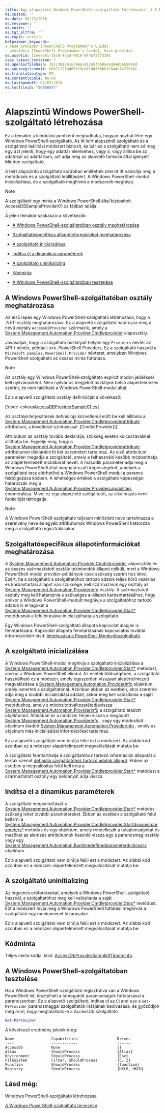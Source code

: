 ```yaml
---
title: Egy alapszintű Windows PowerShell-szolgáltató létrehozása |} A Microsoft Docs
ms.custom: ''
ms.date: 09/13/2016
ms.reviewer: ''
ms.suite: ''
ms.tgt_pltfrm: ''
ms.topic: article
helpviewer_keywords:
- base provider [PowerShell Programmer's Guide]
- providers [PowerShell Programmer's Guide], base provider
ms.assetid: 11eeea41-15c8-47ad-9016-0f4b72573305
caps.latest.revision: 7
ms.openlocfilehash: 19cc3817016d96e1412a5f3506e9d694ba55b48d
ms.sourcegitcommit: b6871f21bd666f9cd71dd336bb3f844cf472b56c
ms.translationtype: MT
ms.contentlocale: hu-HU
ms.lasthandoff: 02/03/2019
ms.locfileid: "56850847"
---
```

# <a name="creating-a-basic-windows-powershell-provider"></a>Alapszintű Windows PowerShell-szolgáltató létrehozása

Ez a témakör a kiindulási pontként megtudhatja, hogyan hozhat létre egy Windows PowerShell-szolgáltató. Az itt leírt alapszintű szolgáltató és a szolgáltató leállítási módszert biztosít, és bár ez a szolgáltató nem ad meg egy azt jelenti, hogy egy adattár eléréséhez, vagy a, vagy állítsa be az adatokat az adattárban, azt adja meg az alapvető funkciói által igényelt Minden szolgáltató.

A leírt alapszintű szolgáltató korábban említettek szerint itt valósítja meg a metódusok és a szolgáltató leállításáért. A Windows PowerShell-modul inicializálása, és a szolgáltató meghívná a módszerek meghívja.

> [!NOTE]
> A szolgáltató egy minta a Windows PowerShell által biztosított AccessDBSampleProvider01.cs fájlban találja.

A jelen témakör szakaszai a következők:

- [A Windows PowerShell-szolgáltatóban osztály meghatározása](#Defining-the-Windows-PowerShell-Provider-Class)

- [Szolgáltatóspecifikus állapotinformációkat meghatározása](#Defining-Provider-Specific-State-Information)

- [A szolgáltató inicializálása](#Initializing-the-Provider)

- [Indítsa el a dinamikus paraméterek](#Start-Dynamic-Parameters)

- [A szolgáltató uninitializing](#Uninitializing-the-Provider)

- [Kódminta](#Code-Sample)

- [A Windows PowerShell-szolgáltatóban tesztelése](#Testing-the-Windows-PowerShell-Provider)

## <a name="defining-the-windows-powershell-provider-class"></a>A Windows PowerShell-szolgáltatóban osztály meghatározása

Az első lépés egy Windows PowerShell-szolgáltató létrehozása, hogy a .NET-osztály meghatározása. Ez a alapvető szolgáltató határozza meg a nevű osztály `AccessDBProvider` származik, amely a [System.Management.Automation.Provider.Cmdletprovider](/dotnet/api/System.Management.Automation.Provider.CmdletProvider) alaposztály.

Javasoljuk, hogy a szolgáltató osztályait helyez egy `Providers` névtér az API-t névtér, például: xxx. PowerShell.Providers. Ez a szolgáltató használ a `Microsoft.Samples.PowerShell.Provider` névteret, amelyben Windows PowerShell-szolgáltató az összes minta futtatása.

> [!NOTE]
> Az osztály egy Windows PowerShell-szolgáltató explicit módon jelöléssel kell nyilvánosként. Nem nyilvános megjelölt osztályok belső alapértelmezés szerint, és nem található a Windows PowerShell-modul által.

Ez a alapvető szolgáltató osztály definícióját a következő:

[!code-csharp[AccessDBProviderSample01.cs](../../powershell-sdk-samples/SDK-2.0/csharp/AccessDBProviderSample01/AccessDBProviderSample01.cs#L23-L24 "AccessDBProviderSample01.cs")]

Az osztálykiterjesztések definíciója közvetlenül előtt be kell állítania a [System.Management.Automation.Provider.Cmdletproviderattribute](/dotnet/api/System.Management.Automation.Provider.CmdletProviderAttribute) attribútum, a következő szintaxissal: [CmdletProvider()].

Attribútum az osztály tovább deklarálja, szükség esetén kulcsszavakkal állíthatja be. Figyelje meg, hogy a [System.Management.Automation.Provider.Cmdletproviderattribute](/dotnet/api/System.Management.Automation.Provider.CmdletProviderAttribute) attribútumot deklarálni Itt két paramétert tartalmaz. Az első attribútum paraméter megadja a szolgáltató, amely a felhasználó később módosíthatja az alapértelmezett mobilbarát nevét. A második paraméter adja meg a Windows PowerShell által meghatározott képességeket, amelyek a szolgáltató tesz elérhetővé a Windows PowerShell-modul a parancs feldolgozása közben. A lehetséges értékek a szolgáltató képességei határozzák meg a [System.Management.Automation.Provider.Providercapabilities](/dotnet/api/System.Management.Automation.Provider.ProviderCapabilities) enumerálása. Mivel ez egy alapszintű szolgáltatót, az alkalmazás nem funkcióját támogatja.

> [!NOTE]
> A Windows PowerShell-szolgáltató teljesen minősített neve tartalmazza a szerelvény neve és egyéb attribútumok Windows PowerShell határozza meg a szolgáltató regisztrálásakor.

## <a name="defining-provider-specific-state-information"></a>Szolgáltatóspecifikus állapotinformációkat meghatározása

A [System.Management.Automation.Provider.Cmdletprovider](/dotnet/api/System.Management.Automation.Provider.CmdletProvider) alaposztály és az összes származtatott osztály tekintendők állapot nélküli, mert a Windows PowerShell-modul provider-példányok csak szükség szerint hoz létre. Ezért, ha a szolgáltató a szolgáltatóhoz tartozó adatok teljes körű vezérlés és karbantartási állapot van szüksége, kell származniuk egy osztály az [System.Management.Automation.Providerinfo](/dotnet/api/System.Management.Automation.ProviderInfo) osztály. A származtatott osztály meg kell határoznia a szükséges a-állapot karbantartásához, hogy amikor a Windows PowerShell-modult meghívja a szolgáltatóhoz tartozó adatok is el tagokat a [System.Management.Automation.Provider.Cmdletprovider.Start*](/dotnet/api/System.Management.Automation.Provider.CmdletProvider.Start) metódusnak a felülbírásával inicializálhatja a szolgáltató.

Egy Windows PowerShell-szolgáltató állapota kapcsolat alapján is fenntartására. Kapcsolat állapota fenntartásának kapcsolatos további információkért lásd: [létrehozása a PowerShell Meghajtószolgáltató](./creating-a-windows-powershell-drive-provider.md).

## <a name="initializing-the-provider"></a>A szolgáltató inicializálása

A Windows PowerShell-modul meghívja a szolgáltató inicializálása a [System.Management.Automation.Provider.Cmdletprovider.Start*](/dotnet/api/System.Management.Automation.Provider.CmdletProvider.Start) metódust, amikor a Windows PowerShell elindul. Az esetek többségében, a szolgáltató használható ez a módszer, amely egyszerűen visszaad alapértelmezett megvalósítása a [System.Management.Automation.Providerinfo](/dotnet/api/System.Management.Automation.ProviderInfo) objektum, amely ismerteti a szolgáltatónál. Azonban abban az esetben, ahol szeretné adja meg a további inicializálási adatait, akkor meg kell valósítania a saját [System.Management.Automation.Provider.Cmdletprovider.Start*](/dotnet/api/System.Management.Automation.Provider.CmdletProvider.Start) metódushoz, amely a módosítottváltozatátadjavissza[ System.Management.Automation.Providerinfo](/dotnet/api/System.Management.Automation.ProviderInfo) a szolgáltató átadott objektumot. Általában ez a módszer térjen vissza a megadott [System.Management.Automation.Providerinfo](/dotnet/api/System.Management.Automation.ProviderInfo) , vagy egy módosított objektum átadott [System.Management.Automation.Providerinfo](/dotnet/api/System.Management.Automation.ProviderInfo) , amely az objektum más inicializálási információkat tartalmaz.

Ez a alapvető szolgáltató nem bírálja felül ezt a módszert. Az alábbi kód azonban ez a módszer alapértelmezett megvalósítását mutatja be:

<!-- TODO!!!: review snippet reference  [!CODE [Msh_samplesaccessdbprov01#accessdbprov01ProviderStart](Msh_samplesaccessdbprov01#accessdbprov01ProviderStart)]  -->

A szolgáltató fenntarthatja a szolgáltatóhoz tartozó információk állapotát a leírtak szerint [definiáló szolgáltatóhoz tartozó adatok állapot](#Defining-Provider-Specific-State-Information). Ebben az esetben a megvalósítás felül kell írnia a [System.Management.Automation.Provider.Cmdletprovider.Start*](/dotnet/api/System.Management.Automation.Provider.CmdletProvider.Start) metódust a származtatott osztály egy példányát adja vissza.

## <a name="start-dynamic-parameters"></a>Indítsa el a dinamikus paraméterek

A szolgáltató megvalósítását a [System.Management.Automation.Provider.Cmdletprovider.Start*](/dotnet/api/System.Management.Automation.Provider.CmdletProvider.Start) metódus szükség lehet további paramétereket. Ebben az esetben a szolgáltató felül kell írni a [System.Management.Automation.Provider.Cmdletprovider.Startdynamicparameters*](/dotnet/api/System.Management.Automation.Provider.CmdletProvider.StartDynamicParameters) metódus és egy objektum, amely rendelkezik a tulajdonságokat és mezőket az elemzés attribútumok hasonló vissza egy a parancsmag osztály vagy egy [System.Management.Automation.Runtimedefinedparameterdictionary](/dotnet/api/System.Management.Automation.RuntimeDefinedParameterDictionary) objektum.

Ez a alapvető szolgáltató nem bírálja felül ezt a módszert. Az alábbi kód azonban ez a módszer alapértelmezett megvalósítását mutatja be:

<!-- TODO!!!: review snippet reference  [!CODE [Msh_samplesaccessdbprov01#accessdbprov01ProviderDynamicParameters](Msh_samplesaccessdbprov01#accessdbprov01ProviderDynamicParameters)]  -->

## <a name="uninitializing-the-provider"></a>A szolgáltató uninitializing

Az ingyenes erőforrásokat, amelyek a Windows PowerShell-szolgáltató használ, a szolgáltatóhoz meg kell valósítania a saját [System.Management.Automation.Provider.Cmdletprovider.Stop*](/dotnet/api/System.Management.Automation.Provider.CmdletProvider.Stop) metódust. Ezt a módszert hívja meg a Windows PowerShell futtatási meghívná a szolgáltató egy munkamenet lezárásakor.

Ez a alapvető szolgáltató nem bírálja felül ezt a módszert. Az alábbi kód azonban ez a módszer alapértelmezett megvalósítását mutatja be:

<!-- TODO!!!: review snippet reference  [!CODE [Msh_samplesaccessdbprov01#accessdbprov01ProviderStop](Msh_samplesaccessdbprov01#accessdbprov01ProviderStop)]  -->

## <a name="code-sample"></a>Kódminta

Teljes minta kódja, lásd: [AccessDbProviderSample01 kódminta](./accessdbprovidersample01-code-sample.md).

## <a name="testing-the-windows-powershell-provider"></a>A Windows PowerShell-szolgáltatóban tesztelése

Ha a Windows PowerShell-szolgáltató regisztrálva van a Windows PowerShell-lel, tesztelheti a támogatott parancsmagok futtatásával a parancssorban. Ez a alapvető szolgáltató, indítsa el az új and use a `Get-PSProvider` parancsmaggal szolgáltatók listájának beolvasása, és győződjön meg arról, hogy megtalálható-e a AccessDb szolgáltató.

```powershell
Get-PSProvider
```

A következő eredmény jelenik meg:

```output
Name                 Capabilities                  Drives
----                 ------------                  ------
AccessDb             None                          {}
Alias                ShouldProcess                 {Alias}
Environment          ShouldProcess                 {Env}
FileSystem           Filter, ShouldProcess         {C, Z}
Function             ShouldProcess                 {function}
Registry             ShouldProcess                 {HKLM, HKCU}
```

## <a name="see-also"></a>Lásd még:

[Windows PowerShell-szolgáltató létrehozása](./how-to-create-a-windows-powershell-provider.md)

[A Windows PowerShell-szolgáltató tervezése](./designing-your-windows-powershell-provider.md)